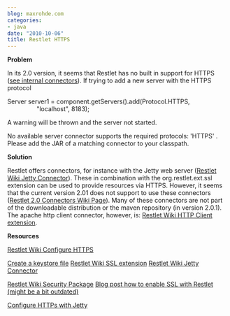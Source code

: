 ```yaml
---
blog: maxrohde.com
categories:
- java
date: "2010-10-06"
title: Restlet HTTPS
---
```


**Problem**

In its 2.0 version, it seems that Restlet has no built in support for HTTPS ([see internal connectors](http://wiki.restlet.org/docs_2.0/13-restlet/48-restlet/86-restlet.html)). If trying to add a new server with the HTTPS protocol

Server server1 = component.getServers().add(Protocol.HTTPS,                           "localhost", 8183);

A warning will be thrown and the server not started.

No available server connector supports the required protocols: 'HTTPS' . Please add the JAR of a matching connector to your classpath.

**Solution**

Restlet offers connectors, for instance with the Jetty web server ([Restlet Wiki Jetty Connector](http://wiki.restlet.org/docs_2.0/13-restlet/28-restlet/78-restlet.html)). These in combination with the org.restlet.ext.ssl extension can be used to provide resources via HTTPS. However, it seems that the current version 2.01 does not support to use these connectors ([Restlet 2.0 Connectors Wiki Page](http://wiki.restlet.org/docs_2.0/13-restlet/21-restlet/171-restlet/61-restlet.html)). Many of these connectors are not part of the downloadable distribution or the maven repository (in version 2.0.1). The apache http client connector, however, is: [Restlet Wiki HTTP Client extension](http://wiki.restlet.org/docs_2.0/13-restlet/28-restlet/75-restlet.html).

**Resources**

[Restlet Wiki Configure HTTPS](http://wiki.restlet.org/docs_2.0/13-restlet/27-restlet/46-restlet/213-restlet.html)

[Create a keystore file](http://www.sslshopper.com/article-most-common-java-keytool-keystore-commands.html) [Restlet Wiki SSL extension](http://wiki.restlet.org/docs_2.0/13-restlet/28-restlet/153-restlet.html) [Restlet Wiki Jetty Connector](http://wiki.restlet.org/docs_2.0/13-restlet/28-restlet/78-restlet.html)

[Restlet Wiki Security Package](http://wiki.restlet.org/docs_2.0/13-restlet/27-restlet/46-restlet.html) [Blog post how to enable SSL with Restlet (might be a bit outdated)](http://www.naviquan.com/blog/restlet-ssl)

[Configure HTTPs with Jetty](http://docs.codehaus.org/display/JETTY/How+to+configure+SSL)
